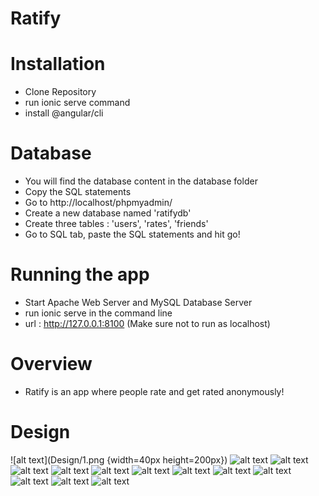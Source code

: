 # Ratify

# Installation 
-  Clone Repository
-  run ionic serve command
-  install @angular/cli

# Database 
- You will find the database content in the database folder 
- Copy the SQL statements
- Go to http://localhost/phpmyadmin/
- Create a new database named 'ratifydb'
- Create three tables : 'users', 'rates', 'friends'
- Go to SQL tab, paste the SQL statements and hit go!

# Running the app
- Start Apache Web Server and MySQL Database Server
- run ionic serve in the command line
- url : http://127.0.0.1:8100 (Make sure not to run as localhost)

# Overview
- Ratify is an app where people rate and get rated anonymously!

# Design

![alt text](Design/1.png {width=40px height=200px})
![alt text](Design/2.png)
![alt text](Design/3.png)
![alt text](Design/4.png)
![alt text](Design/5.png)
![alt text](Design/6.png)
![alt text](Design/7.png)
![alt text](Design/8.png)
![alt text](Design/9.png)
![alt text](Design/10.png)
![alt text](Design/11.png)
![alt text](Design/12.png)
![alt text](Design/13.png)


